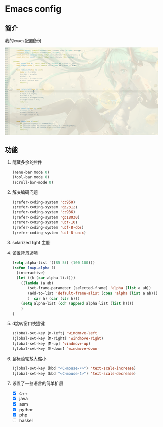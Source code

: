 # Emacs config

## 简介

我的`emacs`配置备份

![](doc/screenshot.png)

## 功能

1. 隐藏多余的控件

   ```lisp
   (menu-bar-mode 0)
   (tool-bar-mode 0)
   (scroll-bar-mode 0)
   ```

   

2. 解决编码问题

   ```lisp
   (prefer-coding-system 'cp950)
   (prefer-coding-system 'gb2312)
   (prefer-coding-system 'cp936)
   (prefer-coding-system 'gb18030)
   (prefer-coding-system 'utf-16)
   (prefer-coding-system 'utf-8-dos)
   (prefer-coding-system 'utf-8-unix)
   ```

3. solarized light 主题

4. 设置背景透明

   ```lisp
   (setq alpha-list '((85 55) (100 100)))    
   (defun loop-alpha ()  
     (interactive)  
     (let ((h (car alpha-list)))                  
       ((lambda (a ab)  
          (set-frame-parameter (selected-frame) 'alpha (list a ab))  
          (add-to-list 'default-frame-alist (cons 'alpha (list a ab)))  
          ) (car h) (car (cdr h)))  
       (setq alpha-list (cdr (append alpha-list (list h))))  
       )  
   )
   ```

5. d跳转窗口快捷键

   ```lisp
   (global-set-key [M-left] 'windmove-left)
   (global-set-key [M-right] 'windmove-right)
   (global-set-key [M-up] 'windmove-up)
   (global-set-key [M-down] 'windmove-down)
   ```

   

6. 鼠标滚轮放大缩小

   ```lisp
   (global-set-key (kbd "<C-mouse-4>") 'text-scale-increase)
   (global-set-key (kbd "<C-mouse-5>") 'text-scale-decrease)
   ```

   

7. 设置了一些语言的简单扩展
	- [x] c++
	- [x] java
	- [x] asm
	- [x] python
	- [x] php
	- [ ] haskell
